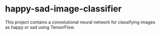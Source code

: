 # happy-sad-image-classifier
This project contains a convolutional neural network for classifying images as happy or sad using TensorFlow.
